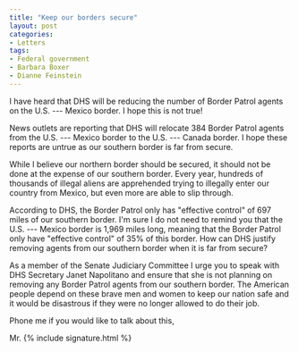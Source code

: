 ```yaml
---
title: "Keep our borders secure"
layout: post
categories:
- Letters
tags:
- Federal government
- Barbara Boxer
- Dianne Feinstein
---
```


I have heard that DHS will be reducing the number of Border Patrol agents on the U.S. --- Mexico border. I hope this is not true!

News outlets are reporting that DHS will relocate 384 Border Patrol agents from the U.S. --- Mexico border to the U.S. --- Canada border. I hope these reports are untrue as our southern border is far from secure.

While I believe our northern border should be secured, it should not be done at the expense of our southern border. Every year, hundreds of thousands of illegal aliens are apprehended trying to illegally enter our country from Mexico, but even more are able to slip through.

According to DHS, the Border Patrol only has "effective control" of 697 miles of our southern border. I'm sure I do not need to remind you that the U.S. --- Mexico border is 1,969 miles long, meaning that the Border Patrol only have "effective control" of 35% of this border. How can DHS justify removing agents from our southern border when it is far from secure?

As a member of the Senate Judiciary Committee I urge you to speak with DHS Secretary Janet Napolitano and ensure that she is not planning on removing any Border Patrol agents from our southern border. The American people depend on these brave men and women to keep our nation safe and it would be disastrous if they were no longer allowed to do their job.

Phone me if you would like to talk about this,

Mr. {% include signature.html %}
